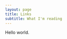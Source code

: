 ```yaml
---
layout: page
title: Links
subtitle: What I'm reading
---
```


<script type="text/javascript" src="/js/tabletop.js"></script>

<script type="text/javascript">
  window.onload = function() { init() };

  var public_spreadsheet_url = 'https://docs.google.com/spreadsheets/d/e/2PACX-1vS3RhYdUwnFzRiIXxmVFG7cGX8b-QetzBwcN2kZCZAoA1WojmkTqXEJI4jyY5oUJf1Tw-zGaDkeJdCB/pubhtml';

  function init() {
    Tabletop.init( { key: public_spreadsheet_url,
                     callback: showInfo,
                     simpleSheet: true,
                     orderby: 'date',
                     reverse:'true' } )
                     
  }
    
function showInfo(data, tabletop) {
    alert('Successfully processed!')
    console.log(data);
  }
</script>

Hello world.